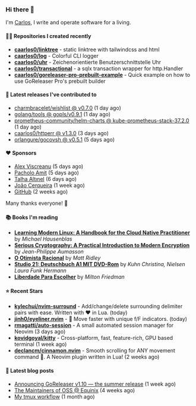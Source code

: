 ### Hi there 👋

I'm [Carlos](https://caarlos0.dev), I write and operate software for a living.

#### 👨‍💻 Repositories I created recently
- **[caarlos0/linktree](https://github.com/caarlos0/linktree)** - static linktree with tailwindcss and html
- **[caarlos0/log](https://github.com/caarlos0/log)** - Colorful CLI logger
- **[caarlos0/uhr](https://github.com/caarlos0/uhr)** - Zeichenorientierte Benutzerschnittstelle Uhr
- **[caarlos0/transactional](https://github.com/caarlos0/transactional)** - a sqlx transaction wrapper for http.Handler
- **[caarlos0/goreleaser-pro-prebuilt-example](https://github.com/caarlos0/goreleaser-pro-prebuilt-example)** - Quick example on how to use GoReleaser Pro&#39;s prebuilt builder

#### 🚀 Latest releases I've contributed to


- [charmbracelet/wishlist @ v0.7.0](https://github.com/charmbracelet/wishlist/releases/tag/v0.7.0) (1 day ago)
- [golang/tools @ gopls/v0.9.1](https://github.com/golang/tools/releases/tag/gopls%2Fv0.9.1) (1 day ago)
- [prometheus-community/helm-charts @ kube-prometheus-stack-37.2.0](https://github.com/prometheus-community/helm-charts/releases/tag/kube-prometheus-stack-37.2.0) (1 day ago)
- [caarlos0/httperr @ v1.3.0](https://github.com/caarlos0/httperr/releases/tag/v1.3.0) (3 days ago)
- [orlangure/gocovsh @ v0.5.1](https://github.com/orlangure/gocovsh/releases/tag/v0.5.1) (5 days ago)

#### ❤️ Sponsors
- [Alex Viscreanu](https://github.com/aexvir) (5 days ago)
- [Pacholo Amit](https://github.com/pacholoamit) (5 days ago)
- [Talha Altınel](https://github.com/MrWormHole) (6 days ago)
- [João Cerqueira](https://github.com/crqra) (1 week ago)
- [GitHub](https://github.com/github) (2 weeks ago)

Many thanks everyone! 🙏

#### 📚 Books I'm reading
- **[Learning Modern Linux: A Handbook for the Cloud Native Practitioner](https://www.goodreads.com/book/show/59891130-learning-modern-linux)** by _Michael Hausenblas_
- **[Serious Cryptography: A Practical Introduction to Modern Encryption](https://www.goodreads.com/book/show/36265193-serious-cryptography)** by _Jean-Philippe Aumasson_
- **[O Otimista Racional](https://www.goodreads.com/book/show/32706964-o-otimista-racional)** by _Matt Ridley_
- **[Studio 21: Deutschbuch A1 MIT DVD-Rom](https://www.goodreads.com/book/show/25495148-studio-21)** by _Kuhn Christina, Nielsen Laura Funk Hermann_
- **[Liberdade Para Escolher](https://www.goodreads.com/book/show/17238591-liberdade-para-escolher)** by _Milton Friedman_

#### ⭐ Recent Stars


- **[kylechui/nvim-surround](https://github.com/kylechui/nvim-surround)** - Add/change/delete surrounding delimiter pairs with ease. Written with :heart: in Lua. (today)
- **[jinh0/eyeliner.nvim](https://github.com/jinh0/eyeliner.nvim)** - 👀 Move faster with unique f/F indicators. (today)
- **[rmagatti/auto-session](https://github.com/rmagatti/auto-session)** - A small automated session manager for Neovim (3 days ago)
- **[kovidgoyal/kitty](https://github.com/kovidgoyal/kitty)** - Cross-platform, fast, feature-rich, GPU based terminal (1 week ago)
- **[declancm/cinnamon.nvim](https://github.com/declancm/cinnamon.nvim)** - Smooth scrolling for ANY movement command 🤯. A Neovim plugin written in Lua! (2 weeks ago)

#### 📄 Latest blog posts
- [Announcing GoReleaser v1.10 — the summer release](https://carlosbecker.com/posts/goreleaser-v1.10/) (1 week ago)
- [The Maintainers of OSS @ Equinix](https://carlosbecker.com/posts/equinix-maintainers-oss/) (4 weeks ago)
- [My tmux workflow](https://carlosbecker.com/posts/tmux-sessionizer/) (1 month ago)
